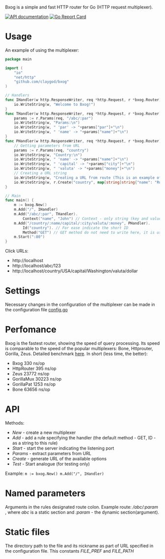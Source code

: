 Bxog is a simple and fast HTTP router for Go (HTTP request multiplexer).

[![API documentation](https://godoc.org/github.com/claygod/Bxog?status.svg)](https://godoc.org/github.com/claygod/Bxog)
[![Go Report Card](https://goreportcard.com/badge/github.com/claygod/Bxog)](https://goreportcard.com/report/github.com/claygod/Bxog)

# Usage

An example of using the multiplexer:
```go
package main

import (
	"io"
	"net/http"
	"github.com/claygod/bxog"
)

// Handlers
func IHandler(w http.ResponseWriter, req *http.Request, r *bxog.Router) {
	io.WriteString(w, "Welcome to Bxog!")
}
func THandler(w http.ResponseWriter, req *http.Request, r *bxog.Router) {
	params := r.Params(req, "/abc/:par")
	io.WriteString(w, "Params:\n")
	io.WriteString(w, " 'par' -> "+params["par"]+"\n")
	io.WriteString(w, " 'name' -> "+params["name"]+"\n")
}
func PHandler(w http.ResponseWriter, req *http.Request, r *bxog.Router) {
	// Getting parameters from URL
	params := r.Params(req, "country")
	io.WriteString(w, "Country:\n")
	io.WriteString(w, " 'name' -> "+params["name"]+"\n")
	io.WriteString(w, " 'capital' -> "+params["city"]+"\n")
	io.WriteString(w, " 'valuta' -> "+params["money"]+"\n")
	// Creating a URL string
	io.WriteString(w, "Creating a URL from route (This is an example of creating another URL):\n")
	io.WriteString(w, r.Create("country", map[string]string{"name": "Russia", "capital": "Moscow", "money": "rouble"}))
}

// Main
func main() {
	m := bxog.New()
	m.Add("/", IHandler)
	m.Add("/abc/:par", THandler).
		Context("name", "John") // Context - only string (key and value)
	m.Add("/country/:name/capital/:city/valuta/:money", PHandler).
		Id("country"). // For ease indicate the short ID
		Method("GET") // GET method do not need to write here, it is used by default (this is an example)
	m.Start(":80")
}
```

Click URLs:
- http://localhost
- http://localhost/abc/123
- http://localhost/country/USA/capital/Washington/valuta/dollar

# Settings

Necessary changes in the configuration of the multiplexer can be made in the configuration file [config.go](https://github.com/claygod/Bxog/blob/master/config.go)

# Perfomance

Bxog is the fastest router, showing the speed of query processing. Its speed is comparable to the speed of the popular multiplexers: Bone, Httprouter, Gorilla, Zeus.  Detailed benchmark [here](https://github.com/claygod/bxogtest). In short (less time, the better):

- Bxog         330 ns/op
- HttpRouter   395 ns/op
- Zeus       23772 ns/op
- GorillaMux 30223 ns/op
- GorillaPat  1253 ns/op
- Bone       63656 ns/op

# API

Methods:
-  *New* - create a new multiplexer
-  *Add* - add a rule specifying the handler (the default method - GET, ID - as a string to this rule)
-  *Start* - start the server indicating the listening port
-  *Params* - extract parameters from URL
-  *Create* - generate URL of the available options
-  *Test* - Start analogue (for testing only)

Example:
`
	m := bxog.New()
	m.Add("/", IHandler)
`

# Named parameters

Arguments in the rules designated route colon. Example route: */abc/:param* , where *abc* is a static section and *:param* - the dynamic section(argument).

# Static files

The directory path to the file and its nickname as part of URL specified in the configuration file. This constants *FILE_PREF* and *FILE_PATH*
